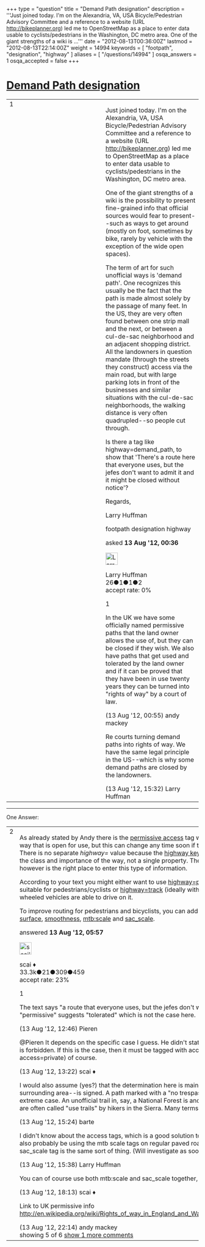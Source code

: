 +++
type = "question"
title = "Demand Path designation"
description = '''Just joined today. I&#x27;m on the Alexandria, VA, USA Bicycle/Pedestrian Advisory Committee and a reference to a website (URL http://bikeplanner.org) led me to OpenStreetMap as a place to enter data usable to cyclists/pedestrians in the Washington, DC metro area. One of the giant strengths of a wiki is ...'''
date = "2012-08-13T00:36:00Z"
lastmod = "2012-08-13T22:14:00Z"
weight = 14994
keywords = [ "footpath", "designation", "highway" ]
aliases = [ "/questions/14994" ]
osqa_answers = 1
osqa_accepted = false
+++

<div class="headNormal">

# [Demand Path designation](/questions/14994/demand-path-designation)

</div>

<div id="main-body">

<div id="askform">

<table id="question-table" style="width:100%;">
<colgroup>
<col style="width: 50%" />
<col style="width: 50%" />
</colgroup>
<tbody>
<tr>
<td style="width: 30px; vertical-align: top"><div class="vote-buttons">
<span id="post-14994-upvote" class="ajax-command post-vote up" rel="nofollow" title="I like this post (click again to cancel)"> </span>
<div id="post-14994-score" class="post-score" title="current number of votes">
1
</div>
<span id="post-14994-downvote" class="ajax-command post-vote down" rel="nofollow" title="I dont like this post (click again to cancel)"> </span> <span id="favorite-mark" class="ajax-command favorite-mark" rel="nofollow" title="mark/unmark this question as favorite (click again to cancel)"> </span>
<div id="favorite-count" class="favorite-count">
&#10;</div>
</div></td>
<td><div id="item-right">
<div class="question-body">
<p>Just joined today. I'm on the Alexandria, VA, USA Bicycle/Pedestrian Advisory Committee and a reference to a website (URL <a href="http://bikeplanner.org">http://bikeplanner.org</a>) led me to OpenStreetMap as a place to enter data usable to cyclists/pedestrians in the Washington, DC metro area.</p>
<p>One of the giant strengths of a wiki is the possibility to present fine-grained info that official sources would fear to present--such as ways to get around (mostly on foot, sometimes by bike, rarely by vehicle with the exception of the wide open spaces).</p>
<p>The term of art for such unofficial ways is 'demand path'. One recognizes this usually be the fact that the path is made almost solely by the passage of many feet. In the US, they are very often found between one strip mall and the next, or between a cul-de-sac neighborhood and an adjacent shopping district. All the landowners in question mandate (through the streets they construct) access via the main road, but with large parking lots in front of the businesses and similar situations with the cul-de-sac neighborhoods, the walking distance is very often quadrupled--so people cut through.</p>
<p>Is there a tag like highway=demand_path, to show that 'There's a route here that everyone uses, but the jefes don't want to admit it and it might be closed without notice'?</p>
<p>Regards,</p>
<p>Larry Huffman</p>
</div>
<div id="question-tags" class="tags-container tags">
<span class="post-tag tag-link-footpath" rel="tag" title="see questions tagged &#39;footpath&#39;">footpath</span> <span class="post-tag tag-link-designation" rel="tag" title="see questions tagged &#39;designation&#39;">designation</span> <span class="post-tag tag-link-highway" rel="tag" title="see questions tagged &#39;highway&#39;">highway</span>
</div>
<div id="question-controls" class="post-controls">
&#10;</div>
<div class="post-update-info-container">
<div class="post-update-info post-update-info-user">
<p>asked <strong>13 Aug '12, 00:36</strong></p>
<img src="https://secure.gravatar.com/avatar/f81358dad2a1aa0cd20e390862e247a4?s=32&amp;d=identicon&amp;r=g" class="gravatar" width="32" height="32" alt="Larry%20Huffman&#39;s gravatar image" />
<p><span>Larry Huffman</span><br />
<span class="score" title="26 reputation points">26</span><span title="1 badges"><span class="badge1">●</span><span class="badgecount">1</span></span><span title="1 badges"><span class="silver">●</span><span class="badgecount">1</span></span><span title="2 badges"><span class="bronze">●</span><span class="badgecount">2</span></span><br />
<span class="accept_rate" title="Rate of the user&#39;s accepted answers">accept rate:</span> <span title="Larry Huffman has no accepted answers">0%</span></p>
</div>
</div>
<div id="comments-container-14994" class="comments-container">
<span id="14995"></span>
<div id="comment-14995" class="comment">
<div id="post-14995-score" class="comment-score">
1
</div>
<div class="comment-text">
<p>In the UK we have some officially named permissive paths that the land owner allows the use of, but they can be closed if they wish. We also have paths that get used and tolerated by the land owner and if it can be proved that they have been in use twenty years they can be turned into "rights of way" by a court of law.</p>
</div>
<div id="comment-14995-info" class="comment-info">
<span class="comment-age">(13 Aug '12, 00:55)</span> <span class="comment-user userinfo">andy mackey</span>
</div>
</div>
<span id="15024"></span>
<div id="comment-15024" class="comment">
<div id="post-15024-score" class="comment-score">
&#10;</div>
<div class="comment-text">
<p>Re courts turning demand paths into rights of way. We have the same legal principle in the US--which is why some demand paths are closed by the landowners.</p>
</div>
<div id="comment-15024-info" class="comment-info">
<span class="comment-age">(13 Aug '12, 15:32)</span> <span class="comment-user userinfo">Larry Huffman</span>
</div>
</div>
</div>
<div id="comment-tools-14994" class="comment-tools">
&#10;</div>
<div class="clear">
&#10;</div>
<div id="comment-14994-form-container" class="comment-form-container">
&#10;</div>
<div class="clear">
&#10;</div>
</div></td>
</tr>
</tbody>
</table>

------------------------------------------------------------------------

<div class="tabBar">

<span id="sort-top"></span>

<div class="headQuestions">

One Answer:

</div>

</div>

<span id="15002"></span>

<div id="answer-container-15002" class="answer">

<table style="width:100%;">
<colgroup>
<col style="width: 50%" />
<col style="width: 50%" />
</colgroup>
<tbody>
<tr>
<td style="width: 30px; vertical-align: top"><div class="vote-buttons">
<span id="post-15002-upvote" class="ajax-command post-vote up" rel="nofollow" title="I like this post (click again to cancel)"> </span>
<div id="post-15002-score" class="post-score" title="current number of votes">
2
</div>
<span id="post-15002-downvote" class="ajax-command post-vote down" rel="nofollow" title="I dont like this post (click again to cancel)"> </span>
</div></td>
<td><div class="item-right">
<div class="answer-body">
<p>As already stated by Andy there is the <a href="http://wiki.openstreetmap.org/wiki/Key:access">permissive access</a> tag which describes a way that is open for use, but this can change any time soon if the owner feels so. There is no separate <em>highway=</em> value because the <a href="http://wiki.openstreetmap.org/wiki/Key:highway">highway key</a> mainly describes the class and importance of the way, not a single property. The access key however is the right place to enter this type of information.</p>
<p>According to your text you might either want to use <a href="http://wiki.openstreetmap.org/wiki/Tag:highway%3Dpath">highway=path</a> if the way is only suitable for pedestrians/cyclists or <a href="http://wiki.openstreetmap.org/wiki/Tag:highway%3Dtrack">highway=track</a> (ideally with a <a href="http://wiki.openstreetmap.org/wiki/Key:tracktype">tracktype</a>) if four-wheeled vehicles are able to drive on it.</p>
<p>To improve routing for pedestrians and bicyclists, you can add further tags like <a href="http://wiki.openstreetmap.org/wiki/Key:surface">surface</a>, <a href="http://wiki.openstreetmap.org/wiki/Key:smoothness">smoothness</a>, <a href="http://wiki.openstreetmap.org/wiki/Key:mtb:scale">mtb:scale</a> and <a href="http://wiki.openstreetmap.org/wiki/Key:sac_scale">sac_scale</a>.</p>
</div>
<div class="answer-controls post-controls">
&#10;</div>
<div class="post-update-info-container">
<div class="post-update-info post-update-info-user">
<p>answered <strong>13 Aug '12, 05:57</strong></p>
<img src="https://secure.gravatar.com/avatar/52d3234f3be58156770e8a91d575bfbd?s=32&amp;d=identicon&amp;r=g" class="gravatar" width="32" height="32" alt="scai&#39;s gravatar image" />
<p><span>scai ♦</span><br />
<span class="score" title="33317 reputation points"><span>33.3k</span></span><span title="21 badges"><span class="badge1">●</span><span class="badgecount">21</span></span><span title="309 badges"><span class="silver">●</span><span class="badgecount">309</span></span><span title="459 badges"><span class="bronze">●</span><span class="badgecount">459</span></span><br />
<span class="accept_rate" title="Rate of the user&#39;s accepted answers">accept rate:</span> <span title="scai has 168 accepted answers">23%</span></p>
</div>
</div>
<div id="comments-container-15002" class="comments-container">
<span id="15019"></span>
<div id="comment-15019" class="comment">
<div id="post-15019-score" class="comment-score">
1
</div>
<div class="comment-text">
<p>The text says "a route that everyone uses, but the jefes don't want to admit it". "permissive" suggests "tolerated" which is not the case here.</p>
</div>
<div id="comment-15019-info" class="comment-info">
<span class="comment-age">(13 Aug '12, 12:46)</span> <span class="comment-user userinfo">Pieren</span>
</div>
</div>
<span id="15020"></span>
<div id="comment-15020" class="comment">
<div id="post-15020-score" class="comment-score">
&#10;</div>
<div class="comment-text">
<p><span>@Pieren</span> It depends on the specific case I guess. He didn't state that using the way is forbidden. If this is the case, then it must be tagged with access=no (or access=private) of course.</p>
</div>
<div id="comment-15020-info" class="comment-info">
<span class="comment-age">(13 Aug '12, 13:22)</span> <span class="comment-user userinfo">scai ♦</span>
</div>
</div>
<span id="15023"></span>
<div id="comment-15023" class="comment">
<div id="post-15023-score" class="comment-score">
&#10;</div>
<div class="comment-text">
<p>I would also assume (yes?) that the determination here is mainly how the path--or surrounding area--is signed. A path marked with a "no trespassing" sign is one extreme case. An unofficial trail in, say, a National Forest is another. The latter, btw, are often called "use trails" by hikers in the Sierra. Many terms of art.</p>
</div>
<div id="comment-15023-info" class="comment-info">
<span class="comment-age">(13 Aug '12, 15:24)</span> <span class="comment-user userinfo">barte</span>
</div>
</div>
<span id="15025"></span>
<div id="comment-15025" class="comment">
<div id="post-15025-score" class="comment-score">
&#10;</div>
<div class="comment-text">
<p>I didn't know about the access tags, which is a good solution to the problem. I'll also probably be using the mtb scale tags on regular paved roads, unless the sac_scale tag is the same sort of thing. (Will investigate as soon as I post this.)</p>
</div>
<div id="comment-15025-info" class="comment-info">
<span class="comment-age">(13 Aug '12, 15:38)</span> <span class="comment-user userinfo">Larry Huffman</span>
</div>
</div>
<span id="15038"></span>
<div id="comment-15038" class="comment">
<div id="post-15038-score" class="comment-score">
&#10;</div>
<div class="comment-text">
<p>You can of course use both mtb:scale and sac_scale together, also on paved roads.</p>
</div>
<div id="comment-15038-info" class="comment-info">
<span class="comment-age">(13 Aug '12, 18:13)</span> <span class="comment-user userinfo">scai ♦</span>
</div>
</div>
<span id="15044"></span>
<div id="comment-15044" class="comment not_top_scorer">
<div id="post-15044-score" class="comment-score">
&#10;</div>
<div class="comment-text">
<p>Link to UK permissive info <a href="http://en.wikipedia.org/wiki/Rights_of_way_in_England_and_Wales#Permissive_path">http://en.wikipedia.org/wiki/Rights_of_way_in_England_and_Wales#Permissive_path</a></p>
</div>
<div id="comment-15044-info" class="comment-info">
<span class="comment-age">(13 Aug '12, 22:14)</span> <span class="comment-user userinfo">andy mackey</span>
</div>
</div>
</div>
<div id="comment-tools-15002" class="comment-tools">
<span class="comments-showing"> showing 5 of 6 </span> <a href="#" class="show-all-comments-link">show 1 more comments</a>
</div>
<div class="clear">
&#10;</div>
<div id="comment-15002-form-container" class="comment-form-container">
&#10;</div>
<div class="clear">
&#10;</div>
</div></td>
</tr>
</tbody>
</table>

</div>

<div class="paginator-container-left">

</div>

</div>

</div>

